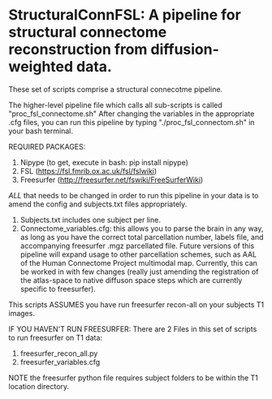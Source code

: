 # StructuralConnFSL: A pipeline for structural connectome reconstruction from diffusion-weighted data. 

These set of scripts comprise a structural connecotme pipeline.

The higher-level pipeline file which calls all sub-scripts is called "proc_fsl_connectome.sh" After changing the variables in the appropriate .cfg files, you can run this pipeline by typing "./proc_fsl_connectom.sh" in your bash terminal. 

REQUIRED PACKAGES:

1. Nipype (to get, execute in bash: pip install nipype)
2. FSL (https://fsl.fmrib.ox.ac.uk/fsl/fslwiki)
3. Freesurfer (http://freesurfer.net/fswiki/FreeSurferWiki)

*ALL* that needs to be changed in order to run this pipeline in your data is to amend the config and subjects.txt files appropriately.

1. Subjects.txt includes one subject per line.
2. Connectome_variables.cfg: this allows you to parse the brain in any way, as long as you have the correct total parcellation number, labels file, and accompanying freesurfer .mgz parcellated file. Future versions of this pipeline will expand usage to other parcellation schemes, such as AAL of the Human Connectome Project multimodal map. Currently, this can be worked in with few changes (really just amending the registration of the atlas-space to native diffuson space steps which are currently specific to freesurfer). 


This scripts ASSUMES you have run freesurfer recon-all on your subjects T1 images.
 
IF YOU HAVEN'T RUN FREESURFER:
There are 2 Files in this set of scripts to run freesurfer on T1 data: 
1. freesurfer_recon_all.py
2. freesurfer_variables.cfg

NOTE the freesurfer python file requires subject folders to be within the T1 location directory. 


  
